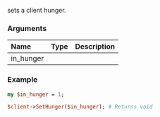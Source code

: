sets a client hunger.
### Arguments
**Name**|**Type**|**Description**
:---|:---|:---
in_hunger||

### Example

```perl
my $in_hunger = 1;

$client->SetHunger($in_hunger); # Returns void
```